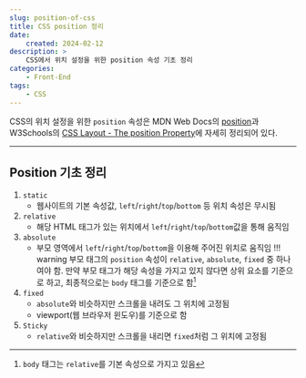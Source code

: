 ```yaml
---
slug: position-of-css
title: CSS position 정리
date:
    created: 2024-02-12
description: >
    CSS에서 위치 설정을 위한 position 속성 기초 정리
categories:
    - Front-End
tags:
    - CSS
---
```


CSS의 위치 설정을 위한 `position` 속성은 MDN Web Docs의 [position](https://developer.mozilla.org/en-US/docs/Web/CSS/position)과 W3Schools의 [CSS Layout - The position Property](https://www.w3schools.com/css/css_positioning.asp)에 자세히 정리되어 있다.  

<!-- more -->

---

## Position 기초 정리

1. `static`
    - 웹사이트의 기본 속성값, `left`/`right`/`top`/`bottom` 등 위치 속성은 무시됨
1. `relative`
    - 해당 HTML 태그가 있는 위치에서 `left`/`right`/`top`/`bottom`값을 통해 움직임
1. `absolute`
    - 부모 영역에서 `left`/`right`/`top`/`bottom`을 이용해 주어진 위치로 움직임
    !!! warning
        부모 태그의 `position` 속성이 `relative`, `absolute`, `fixed` 중 하나여야 함. 만약 부모 태그가 해당 속성을 가지고 있지 않다면 상위 요소를 기준으로 하고, 최종적으로는 `body` 태그를 기준으로 함[^1]
1. `fixed`
    - `absolute`와 비슷하지만 스크롤을 내려도 그 위치에 고정됨
    - viewport(웹 브라우저 윈도우)를 기준으로 함
1. `Sticky`
    - `relative`와 비슷하지만 스크롤을 내리면 `fixed`처럼 그 위치에 고정됨

[^1]: `body` 태그는 `relative`를 기본 속성으로 가지고 있음  